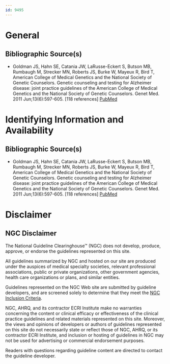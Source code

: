 ```yaml
---
id: 9495
---
```


# General

## Bibliographic Source(s)

- Goldman JS, Hahn SE, Catania JW, LaRusse-Eckert S, Butson MB, Rumbaugh M, Strecker MN, Roberts JS, Burke W, Mayeux R, Bird T, American College of Medical Genetics and the National Society of Genetic Counselors. Genetic counseling and testing for Alzheimer disease: joint practice guidelines of the American College of Medical Genetics and the National Society of Genetic Counselors. Genet Med. 2011 Jun;13(6):597-605. [118 references] [ PubMed ](http://www.ncbi.nlm.nih.gov/entrez/query.fcgi?cmd=Retrieve&db=pubmed&dopt=Abstract&list_uids=21577118)

# Identifying Information and Availability

## Bibliographic Source(s)

- Goldman JS, Hahn SE, Catania JW, LaRusse-Eckert S, Butson MB, Rumbaugh M, Strecker MN, Roberts JS, Burke W, Mayeux R, Bird T, American College of Medical Genetics and the National Society of Genetic Counselors. Genetic counseling and testing for Alzheimer disease: joint practice guidelines of the American College of Medical Genetics and the National Society of Genetic Counselors. Genet Med. 2011 Jun;13(6):597-605. [118 references] [ PubMed ](http://www.ncbi.nlm.nih.gov/entrez/query.fcgi?cmd=Retrieve&db=pubmed&dopt=Abstract&list_uids=21577118)

# Disclaimer

## NGC Disclaimer

The National Guideline Clearinghouse™ (NGC) does not develop, produce, approve, or endorse the guidelines represented on this site.

All guidelines summarized by NGC and hosted on our site are produced under the auspices of medical specialty societies, relevant professional associations, public or private organizations, other government agencies, health care organizations or plans, and similar entities.

Guidelines represented on the NGC Web site are submitted by guideline developers, and are screened solely to determine that they meet the [NGC Inclusion Criteria](/help-and-about/summaries/inclusion-criteria).

NGC, AHRQ, and its contractor ECRI Institute make no warranties concerning the content or clinical efficacy or effectiveness of the clinical practice guidelines and related materials represented on this site. Moreover, the views and opinions of developers or authors of guidelines represented on this site do not necessarily state or reflect those of NGC, AHRQ, or its contractor ECRI Institute, and inclusion or hosting of guidelines in NGC may not be used for advertising or commercial endorsement purposes.

Readers with questions regarding guideline content are directed to contact the guideline developer.

